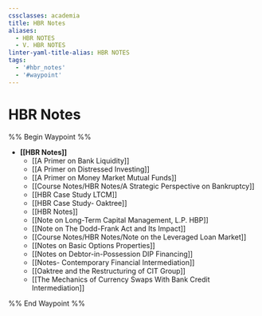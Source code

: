 ```yaml
---
cssclasses: academia
title: HBR Notes
aliases:
  - HBR NOTES
  - V. HBR NOTES
linter-yaml-title-alias: HBR NOTES
tags:
  - '#hbr_notes'
  - '#waypoint'
---
```

# HBR Notes

%% Begin Waypoint %%
- **[[HBR Notes]]**
	- [[A Primer on Bank Liquidity]]
	- [[A Primer on Distressed Investing]]
	- [[A Primer on Money Market Mutual Funds]]
	- [[Course Notes/HBR Notes/A Strategic Perspective on Bankruptcy]]
	- [[HBR Case Study LTCM]]
	- [[HBR Case Study- Oaktree]]
	- [[HBR Notes]]
	- [[Note on Long-Term Capital Management,  L.P. HBP]]
	- [[Note on The Dodd-Frank Act and Its Impact]]
	- [[Course Notes/HBR Notes/Note on the Leveraged Loan Market]]
	- [[Notes on Basic Options Properties]]
	- [[Notes on Debtor-in-Possession DIP Financing]]
	- [[Notes- Contemporary Financial Intermediation]]
	- [[Oaktree and the Restructuring of CIT Group]]
	- [[The Mechanics of Currency Swaps With Bank Credit Intermediation]]

%% End Waypoint %%
